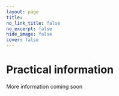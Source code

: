 ```yaml
---
layout: page
title: 
no_link_title: false 
no_excerpt: false 
hide_image: false
cover: false
---
```


# Practical information

More information coming soon
